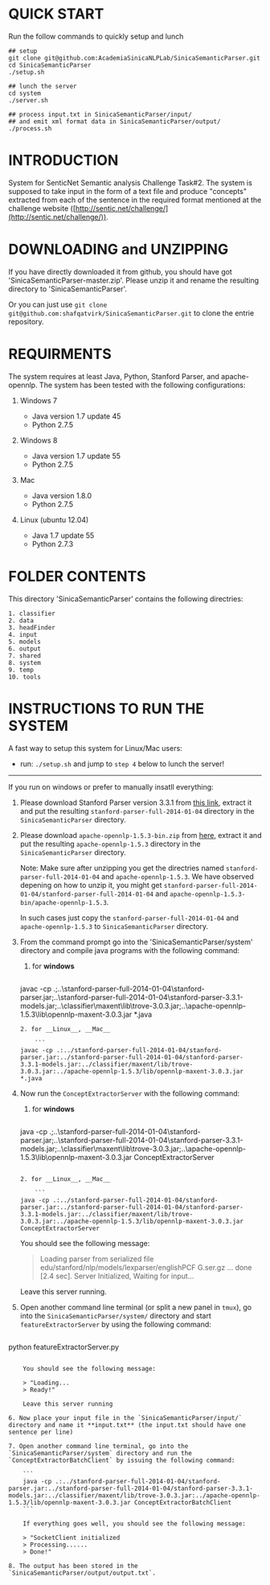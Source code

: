 QUICK START
===========
Run the follow commands to quickly setup and lunch
```
## setup
git clone git@github.com:AcademiaSinicaNLPLab/SinicaSemanticParser.git
cd SinicaSemanticParser
./setup.sh

## lunch the server
cd system
./server.sh

## process input.txt in SinicaSemanticParser/input/
## and emit xml format data in SinicaSemanticParser/output/
./process.sh
```

INTRODUCTION
============
System for SenticNet Semantic analysis Challenge Task#2. The system is supposed to take input in the form of a text
file and produce "concepts" extracted from each of the sentence in the required format mentioned at the challenge website ([http://sentic.net/challenge/](http://sentic.net/challenge/)).

DOWNLOADING and UNZIPPING
=========================
If you have directly downloaded it from github, you should have got 'SinicaSemanticParser-master.zip'. Please unzip it and rename the resulting directory to 'SinicaSemanticParser'. 

Or you can just use `git clone git@github.com:shafqatvirk/SinicaSemanticParser.git` to clone the entrie repository.

REQUIRMENTS
===========
The system requires at least Java, Python, Stanford Parser, and apache-opennlp. The system has been tested with the following configurations:

1. Windows 7
	- Java  version 1.7 update 45
	- Python 2.7.5
	
2. Windows 8
	- Java version 1.7 update 55
	- Python 2.7.5
	
3. Mac
	- Java version 1.8.0
	- Python 2.7.5

4. Linux (ubuntu 12.04)
	- Java 1.7 update 55
	- Python 2.7.3
	
FOLDER CONTENTS
===============
This directory 'SinicaSemanticParser' contains the following directries:

	1. classifier
	2. data
	3. headFinder
	4. input
	5. models
	6. output
	7. shared
	8. system
	9. temp
	10. tools
	
INSTRUCTIONS TO RUN THE SYSTEM
==============================

A fast way to setup this system for Linux/Mac users:

- run: `./setup.sh` and jump to `step 4` below to lunch the server! 

---

If you run on windows or prefer to manually insatll everything:

1. Please download Stanford Parser version 3.3.1 from [this link](http://nlp.stanford.edu/software/stanford-parser-full-2014-01-04.zip), extract it and put the resulting `stanford-parser-full-2014-01-04` directory in the `SinicaSemanticParser` directory.

2. Please download `apache-opennlp-1.5.3-bin.zip` from [here](http://apache.stu.edu.tw//opennlp/opennlp-1.5.3/apache-opennlp-1.5.3-bin.zip), extract it and put the resulting `apache-opennlp-1.5.3` directory in the `SinicaSemanticParser` directory.

	Note: Make sure after unzipping you get the directries named `stanford-parser-full-2014-01-04` and `apache-opennlp-1.5.3`. We have observed depening on how to unzip it, you might get `stanford-parser-full-2014-01-04/stanford-parser-full-2014-01-04` and `apache-opennlp-1.5.3-bin/apache-opennlp-1.5.3`. 

	In such cases just copy the `stanford-parser-full-2014-01-04` and `apache-opennlp-1.5.3` to `SinicaSemanticParser` directory.

3. From the command prompt go into the 'SinicaSemanticParser/system' directory and compile java programs with the following command:

	1. for __windows__
	
		```
	javac -cp .;..\stanford-parser-full-2014-01-04\stanford-parser.jar;..\stanford-parser-full-2014-01-04\stanford-parser-3.3.1-models.jar;..\classifier\maxent\lib\trove-3.0.3.jar;..\apache-opennlp-1.5.3\lib\opennlp-maxent-3.0.3.jar *.java
	```
	2. for __Linux__, __Mac__
	
		```
	javac -cp .:../stanford-parser-full-2014-01-04/stanford-parser.jar:../stanford-parser-full-2014-01-04/stanford-parser-3.3.1-models.jar:../classifier/maxent/lib/trove-3.0.3.jar:../apache-opennlp-1.5.3/lib/opennlp-maxent-3.0.3.jar *.java
	```

4. Now run the `ConceptExtractorServer` with the following command:

	1. for __windows__
	
		```
	java -cp .;..\stanford-parser-full-2014-01-04\stanford-parser.jar;..\stanford-parser-full-2014-01-04\stanford-parser-3.3.1-models.jar;..\classifier\maxent\lib\trove-3.0.3.jar;..\apache-opennlp-1.5.3\lib\opennlp-maxent-3.0.3.jar ConceptExtractorServer
	```
	
	2. for __Linux__, __Mac__
	
		```
	java -cp .:../stanford-parser-full-2014-01-04/stanford-parser.jar:../stanford-parser-full-2014-01-04/stanford-parser-3.3.1-models.jar:../classifier/maxent/lib/trove-3.0.3.jar:../apache-opennlp-1.5.3/lib/opennlp-maxent-3.0.3.jar ConceptExtractorServer
	```

	You should see the following message:

	> Loading parser from serialized file edu/stanford/nlp/models/lexparser/englishPCF
	> G.ser.gz ... done [2.4 sec].
	> Server Initialized, Waiting for input...

	Leave this server running.

5. Open another command line terminal (or split a new panel in `tmux`), go into the `SinicaSemanticParser/system/` directory and start `featureExtractorServer` by using the following command:

	```
python featureExtractorServer.py
```

	You should see the following message:

	> "Loading...
	> Ready!"

	Leave this server running

6. Now place your input file in the `SinicaSemanticParser/input/` directory and name it **input.txt** (the input.txt should have one sentence per line)

7. Open another command line terminal, go into the `SinicaSemanticParser/system` directory and run the `ConceptExtractorBatchClient` by issuing the following command:

	```
	java -cp .:../stanford-parser-full-2014-01-04/stanford-parser.jar:../stanford-parser-full-2014-01-04/stanford-parser-3.3.1-models.jar:../classifier/maxent/lib/trove-3.0.3.jar:../apache-opennlp-1.5.3/lib/opennlp-maxent-3.0.3.jar ConceptExtractorBatchClient
	```

	If everything goes well, you should see the following message:

	> "SocketClient initialized
	> Processing......
	> Done!"

8. The output has been stored in the `SinicaSemanticParser/output/output.txt`.
